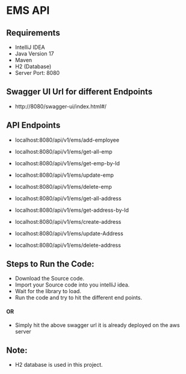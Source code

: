 # EMS API
## Requirements
- IntelliJ IDEA
- Java Version 17
- Maven
- H2 (Database)
- Server Port: 8080

## Swagger UI Url for different Endpoints
- http://8080/swagger-ui/index.html#/

## API Endpoints
- localhost:8080/api/v1/ems/add-employee
- localhost:8080/api/v1/ems/get-all-emp
- localhost:8080/api/v1/ems/get-emp-by-Id
- localhost:8080/api/v1/ems/update-emp
- localhost:8080/api/v1/ems/delete-emp

- localhost:8080/api/v1/ems/get-all-address
- localhost:8080/api/v1/ems/get-address-by-Id
- localhost:8080/api/v1/ems/create-address
- localhost:8080/api/v1/ems/update-Address
- localhost:8080/api/v1/ems/delete-address

##  Steps to Run the Code:
- Download the Source code.
- Import your Source code into you intelliJ idea.
- Wait for the library to load.
- Run the code and try to hit the different end points.

#### OR
- Simply hit the above swagger url it is already deployed on the aws server

## Note:
- H2 database is used in this project.

